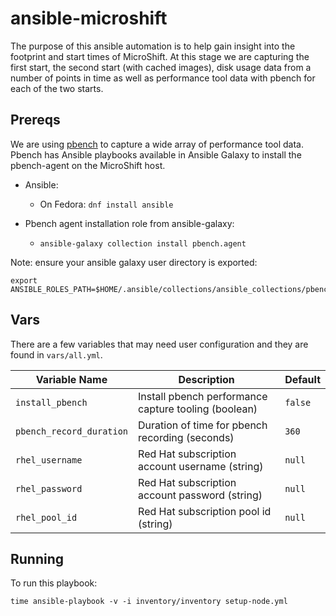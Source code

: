 # ansible-microshift

The purpose of this ansible automation is to help gain insight into the footprint and start times of MicroShift.
At this stage we are capturing the first start, the second start (with cached images), disk usage data from a
number of points in time as well as performance tool data with pbench for each of the two starts.

## Prereqs

We are using [pbench](https://github.com/distributed-system-analysis/pbench) to capture a wide array of performance tool data.
Pbench has Ansible playbooks available in Ansible Galaxy to install the pbench-agent on the MicroShift host.

- Ansible:
  - On Fedora: `dnf install ansible`

- Pbench agent installation role from ansible-galaxy:
  - `ansible-galaxy collection install pbench.agent`

Note: ensure your ansible galaxy user directory is exported:
```
export ANSIBLE_ROLES_PATH=$HOME/.ansible/collections/ansible_collections/pbench/agent/roles:$ANSIBLE_ROLES_PATH
```

## Vars

There are a few variables that may need user configuration and they are found in `vars/all.yml`.

| Variable Name  | Description | Default |
| -------------- | ----------- | ------- |
| `install_pbench` | Install pbench performance capture tooling (boolean) | `false` |
| `pbench_record_duration` | Duration of time for pbench recording (seconds) | `360` |
| `rhel_username` | Red Hat subscription account username (string) | `null` | 
| `rhel_password` | Red Hat subscription account password (string) | `null` | 
| `rhel_pool_id` | Red Hat subscription pool id (string) | `null` | 


## Running

To run this playbook:
```
time ansible-playbook -v -i inventory/inventory setup-node.yml
```
